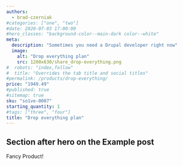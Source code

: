 ```yaml
---
authors:
  - brad-czerniak
#categories: ["one", "two"]
#date: 2020-07-03 17:00:00
#hero_classes: "background-color--main-dark color--white"
meta:
  description: "Sometimes you need a Drupal developer right now"
  image:
    alt: "Drop everything plan"
    src: 1200x630/share_drop-everything.png
#  robots: "index,follow"
#  title: "Overrides the tab title and social titles"
#permalink: /products/drop-everything/
price: "1949.49"
#published: true
#sitemap: true
sku: "so1ve-0007"
starting_quantity: 1
#tags: ["three", "four"]
title: "Drop everything plan"
---
```


## Section after hero on the Example post

Fancy Product!
